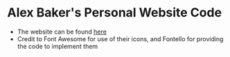 # Alex Baker's Personal Website Code
- The website can be found [here](https://alexanderjordanbaker.com)
- Credit to Font Awesome for use of their icons, and Fontello for providing the code to implement them

